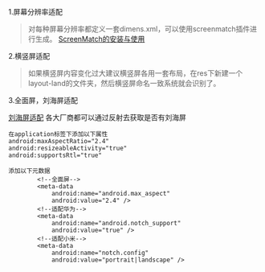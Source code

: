 1.屏幕分辨率适配
> 对每种屏幕分辨率都定义一套dimens.xml，可以使用screenmatch插件进行生成。
[ScreenMatch的安装与使用](https://blog.csdn.net/duanchuanzhi/article/details/81065011)

2.横竖屏适配
> 如果横竖屏内容变化过大建议横竖屏各用一套布局，在res下新建一个layout-land的文件夹，然后横竖屏命名一致系统就会识别了。

3.全面屏，刘海屏适配

[刘海屏适配](https://www.jianshu.com/p/561f7241153b/)
各大厂商都可以通过反射去获取是否有刘海屏
```
在application标签下添加以下属性
android:maxAspectRatio="2.4"
android:resizeableActivity="true"
android:supportsRtl="true"

添加以下元数据
        <!--全面屏-->
        <meta-data
            android:name="android.max_aspect"
            android:value="2.4" />
        <!--适配华为-->
        <meta-data
            android:name="android.notch_support"
            android:value="true" />
        <!--适配小米-->
        <meta-data
            android:name="notch.config"
            android:value="portrait|landscape" />
```
